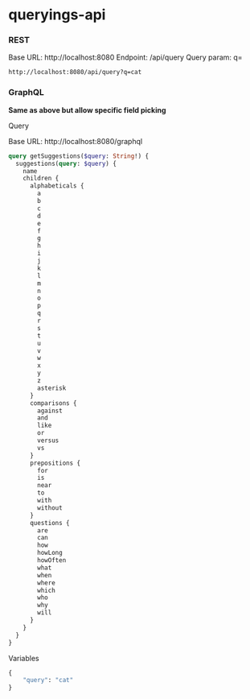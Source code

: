 # queryings-api

### REST

Base URL: http://localhost:8080
Endpoint: /api/query
Query param: q=<keyword>

```
http://localhost:8080/api/query?q=cat
```

### GraphQL

**Same as above but allow specific field picking**

Query

Base URL: http://localhost:8080/graphql

```graphql
query getSuggestions($query: String!) {
  suggestions(query: $query) {
    name
    children {
      alphabeticals {
        a
        b
        c
        d
        e
        f
        g
        h
        i
        j
        k
        l
        m
        n
        o
        p
        q
        r
        s
        t
        u
        v
        w
        x
        y
        z
        asterisk
      }
      comparisons {
        against
        and
        like
        or
        versus
        vs
      }
      prepositions {
        for
        is
        near
        to
        with
        without
      }
      questions {
        are
        can
        how
        howLong
        howOften
        what
        when
        where
        which
        who
        why
        will
      }
    }
  }
}
```

Variables

```graphql
{
    "query": "cat"
}
```
